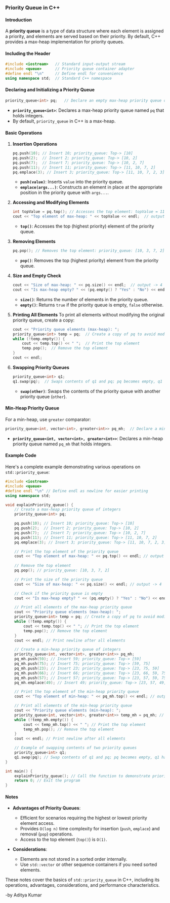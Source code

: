 ### Priority Queue in C++

#### Introduction
A **priority queue** is a type of data structure where each element is assigned a priority, and elements are served based on their priority. By default, C++ provides a max-heap implementation for priority queues.

#### Including the Header
```cpp
#include <iostream>   // Standard input-output stream
#include <queue>      // Priority queue container adapter
#define endl "\n"     // Define endl for convenience
using namespace std;  // Standard C++ namespace
```

#### Declaring and Initializing a Priority Queue
```cpp
priority_queue<int> pq;   // Declare an empty max-heap priority queue of integers
```

- **`priority_queue<int>`**: Declares a max-heap priority queue named `pq` that holds integers.
- By default, `priority_queue` in C++ is a max-heap.

#### Basic Operations

1. **Insertion Operations**
   ```cpp
   pq.push(10); // Insert 10; priority_queue: Top-> [10]
   pq.push(2);  // Insert 2; priority_queue: Top-> [10, 2]
   pq.push(7);  // Insert 7; priority_queue: Top-> [10, 2, 7]
   pq.push(11); // Insert 11; priority_queue: Top-> [11, 10, 7, 2]
   pq.emplace(3); // Insert 3; priority_queue: Top-> [11, 10, 7, 2, 3]
   ```

   - **`push(value)`**: Inserts `value` into the priority queue.
   - **`emplace(args...)`**: Constructs an element in place at the appropriate position in the priority queue with `args...`.

2. **Accessing and Modifying Elements**
   ```cpp
   int topValue = pq.top(); // Accesses the top element: topValue = 11
   cout << "Top element of max-heap: " << topValue << endl;  // output -> 11
   ```

   - **`top()`**: Accesses the top (highest priority) element of the priority queue.

3. **Removing Elements**
   ```cpp
   pq.pop(); // Removes the top element: priority_queue: [10, 3, 7, 2]
   ```

   - **`pop()`**: Removes the top (highest priority) element from the priority queue.

4. **Size and Empty Check**
   ```cpp
   cout << "Size of max-heap: " << pq.size() << endl;  // output -> 4
   cout << "Is max-heap empty? " << (pq.empty() ? "Yes" : "No") << endl;  // output -> No
   ```

   - **`size()`**: Returns the number of elements in the priority queue.
   - **`empty()`**: Returns `true` if the priority queue is empty, `false` otherwise.

5. **Printing All Elements**
   To print all elements without modifying the original priority queue, create a copy:
   ```cpp
   cout << "Priority queue elements (max-heap): ";
   priority_queue<int> temp = pq;  // Create a copy of pq to avoid modifying the original
   while (!temp.empty()) {
       cout << temp.top() << " ";  // Print the top element
       temp.pop();  // Remove the top element
   }
   cout << endl;
   ```

6. **Swapping Priority Queues**
   ```cpp
   priority_queue<int> q1;
   q1.swap(pq);  // Swaps contents of q1 and pq; pq becomes empty, q1 has all elements
   ```

   - **`swap(other)`**: Swaps the contents of the priority queue with another priority queue (`other`).

#### Min-Heap Priority Queue
For a min-heap, use `greater` comparator:
```cpp
priority_queue<int, vector<int>, greater<int>> pq_mh;  // Declare a min-heap priority queue of integers
```

- **`priority_queue<int, vector<int>, greater<int>>`**: Declares a min-heap priority queue named `pq_mh` that holds integers.

#### Example Code

Here's a complete example demonstrating various operations on `std::priority_queue`:

```cpp
#include <iostream>
#include <queue>
#define endl "\n" // Define endl as newline for easier printing
using namespace std;

void explainPriority_queue() {
    // Create a max-heap priority queue of integers
    priority_queue<int> pq;

    pq.push(10); // Insert 10; priority_queue: Top-> [10]
    pq.push(2);  // Insert 2; priority_queue: Top-> [10, 2]
    pq.push(7);  // Insert 7; priority_queue: Top-> [10, 2, 7]
    pq.push(11); // Insert 11; priority_queue: Top-> [11, 10, 7, 2]
    pq.emplace(3); // Insert 3; priority_queue: Top-> [11, 10, 7, 2, 3]

    // Print the top element of the priority queue
    cout << "Top element of max-heap: " << pq.top() << endl; // output -> 11
    
    // Remove the top element
    pq.pop(); // priority_queue: [10, 3, 7, 2]

    // Print the size of the priority queue
    cout << "Size of max-heap: " << pq.size() << endl; // output -> 4

    // Check if the priority queue is empty
    cout << "Is max-heap empty? " << (pq.empty() ? "Yes" : "No") << endl; // output -> No

    // Print all elements of the max-heap priority queue
    cout << "Priority queue elements (max-heap): ";
    priority_queue<int> temp = pq; // Create a copy of pq to avoid modifying the original
    while (!temp.empty()) {
        cout << temp.top() << " "; // Print the top element
        temp.pop(); // Remove the top element
    }
    cout << endl; // Print newline after all elements

    // Create a min-heap priority queue of integers
    priority_queue<int, vector<int>, greater<int>> pq_mh;
    pq_mh.push(59); // Insert 59; priority_queue: Top-> [59]
    pq_mh.push(75); // Insert 75; priority_queue: Top-> [59, 75]
    pq_mh.push(23); // Insert 23; priority_queue: Top-> [23, 75, 59]
    pq_mh.push(66); // Insert 66; priority_queue: Top-> [23, 66, 59, 75]
    pq_mh.push(57); // Insert 57; priority_queue: Top-> [23, 57, 59, 75, 66]
    pq_mh.emplace(49); // Insert 49; priority_queue: Top-> [23, 57, 49, 75, 66, 59]

    // Print the top element of the min-heap priority queue
    cout << "Top element of min-heap: " << pq_mh.top() << endl; // output -> 23

    // Print all elements of the min-heap priority queue
    cout << "Priority queue elements (min-heap): ";
    priority_queue<int, vector<int>, greater<int>> temp_mh = pq_mh; // Create a copy to avoid modifying the original
    while (!temp_mh.empty()) {
        cout << temp_mh.top() << " "; // Print the top element
        temp_mh.pop(); // Remove the top element
    }
    cout << endl; // Print newline after all elements

    // Example of swapping contents of two priority queues
    priority_queue<int> q1;
    q1.swap(pq); // Swap contents of q1 and pq; pq becomes empty, q1 has all elements
}

int main() {
    explainPriority_queue(); // Call the function to demonstrate priority queue operations
    return 0; // Exit the program
}
```

#### Notes
- **Advantages of Priority Queues**:
  - Efficient for scenarios requiring the highest or lowest priority element access.
  - Provides `O(log n)` time complexity for insertion (`push`, `emplace`) and removal (`pop`) operations.
  - Access to the top element (`top()`) is `O(1)`.

- **Considerations**:
  - Elements are not stored in a sorted order internally.
  - Use `std::vector` or other sequence containers if you need sorted elements.

These notes cover the basics of `std::priority_queue` in C++, including its operations, advantages, considerations, and performance characteristics.

-by Aditya Kumar